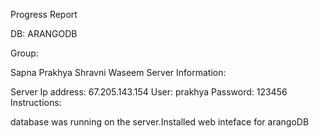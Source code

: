 Progress Report

DB: ARANGODB

Group:

Sapna
Prakhya
Shravni
Waseem
Server Information:

Server Ip address: 67.205.143.154
User: prakhya
Password: 123456
Instructions:

database was running on the server.Installed web inteface for arangoDB

